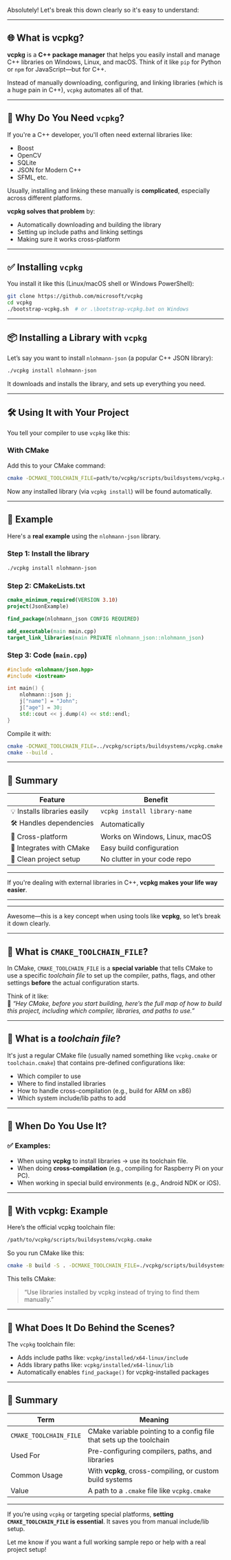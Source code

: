 Absolutely! Let's break this down clearly so it's easy to understand:

---

## 🌐 What is **vcpkg**?

**vcpkg** is a **C++ package manager** that helps you easily install and manage C++ libraries on Windows, Linux, and macOS. Think of it like `pip` for Python or `npm` for JavaScript—but for C++.

Instead of manually downloading, configuring, and linking libraries (which is a huge pain in C++), `vcpkg` automates all of that.

---

## 🤔 Why Do You Need `vcpkg`?

If you're a C++ developer, you'll often need external libraries like:
- Boost
- OpenCV
- SQLite
- JSON for Modern C++
- SFML, etc.

Usually, installing and linking these manually is **complicated**, especially across different platforms.

**vcpkg solves that problem** by:
- Automatically downloading and building the library
- Setting up include paths and linking settings
- Making sure it works cross-platform

---

## ✅ Installing `vcpkg`

You install it like this (Linux/macOS shell or Windows PowerShell):

```bash
git clone https://github.com/microsoft/vcpkg
cd vcpkg
./bootstrap-vcpkg.sh  # or .\bootstrap-vcpkg.bat on Windows
```

---

## 📦 Installing a Library with `vcpkg`

Let’s say you want to install `nlohmann-json` (a popular C++ JSON library):

```bash
./vcpkg install nlohmann-json
```

It downloads and installs the library, and sets up everything you need.

---

## 🛠️ Using It with Your Project

You tell your compiler to use `vcpkg` like this:

### With CMake

Add this to your CMake command:

```bash
cmake -DCMAKE_TOOLCHAIN_FILE=path/to/vcpkg/scripts/buildsystems/vcpkg.cmake ..
```

Now any installed library (via `vcpkg install`) will be found automatically.

---

## 🧪 Example

Here's a **real example** using the `nlohmann-json` library.

### Step 1: Install the library

```bash
./vcpkg install nlohmann-json
```

### Step 2: CMakeLists.txt

```cmake
cmake_minimum_required(VERSION 3.10)
project(JsonExample)

find_package(nlohmann_json CONFIG REQUIRED)

add_executable(main main.cpp)
target_link_libraries(main PRIVATE nlohmann_json::nlohmann_json)
```

### Step 3: Code (`main.cpp`)

```cpp
#include <nlohmann/json.hpp>
#include <iostream>

int main() {
    nlohmann::json j;
    j["name"] = "John";
    j["age"] = 30;
    std::cout << j.dump(4) << std::endl;
}
```

Compile it with:

```bash
cmake -DCMAKE_TOOLCHAIN_FILE=../vcpkg/scripts/buildsystems/vcpkg.cmake ..
cmake --build .
```

---

## 🧩 Summary

| Feature | Benefit |
|--------|---------|
| 💡 Installs libraries easily | `vcpkg install library-name` |
| 🛠️ Handles dependencies | Automatically |
| 🚀 Cross-platform | Works on Windows, Linux, macOS |
| 🤝 Integrates with CMake | Easy build configuration |
| 📂 Clean project setup | No clutter in your code repo |

---

If you're dealing with external libraries in C++, **vcpkg makes your life way easier**.

---



--------------------------------------------

Awesome—this is a key concept when using tools like **vcpkg**, so let’s break it down clearly.

---

## 🔧 What is `CMAKE_TOOLCHAIN_FILE`?

In CMake, `CMAKE_TOOLCHAIN_FILE` is a **special variable** that tells CMake to use a specific *toolchain file* to set up the compiler, paths, flags, and other settings **before** the actual configuration starts.

Think of it like:  
🧭 *“Hey CMake, before you start building, here’s the full map of how to build this project, including which compiler, libraries, and paths to use.”*

---

## 🧱 What is a *toolchain file*?

It's just a regular CMake file (usually named something like `vcpkg.cmake` or `toolchain.cmake`) that contains pre-defined configurations like:

- Which compiler to use
- Where to find installed libraries
- How to handle cross-compilation (e.g., build for ARM on x86)
- Which system include/lib paths to add

---

## 💼 When Do You Use It?

### ✅ Examples:

- When using **vcpkg** to install libraries → use its toolchain file.
- When doing **cross-compilation** (e.g., compiling for Raspberry Pi on your PC).
- When working in special build environments (e.g., Android NDK or iOS).

---

## 🧪 With vcpkg: Example

Here’s the official vcpkg toolchain file:

```bash
/path/to/vcpkg/scripts/buildsystems/vcpkg.cmake
```

So you run CMake like this:

```bash
cmake -B build -S . -DCMAKE_TOOLCHAIN_FILE=./vcpkg/scripts/buildsystems/vcpkg.cmake
```

This tells CMake:
> “Use libraries installed by vcpkg instead of trying to find them manually.”

---

## 🧩 What Does It Do Behind the Scenes?

The `vcpkg` toolchain file:
- Adds include paths like: `vcpkg/installed/x64-linux/include`
- Adds library paths like: `vcpkg/installed/x64-linux/lib`
- Automatically enables `find_package()` for vcpkg-installed packages

---

## 📝 Summary

| Term | Meaning |
|------|---------|
| `CMAKE_TOOLCHAIN_FILE` | CMake variable pointing to a config file that sets up the toolchain |
| Used For | Pre-configuring compilers, paths, and libraries |
| Common Usage | With **vcpkg**, cross-compiling, or custom build systems |
| Value | A path to a `.cmake` file like `vcpkg.cmake` |

---

If you’re using `vcpkg` or targeting special platforms, **setting `CMAKE_TOOLCHAIN_FILE` is essential**. It saves you from manual include/lib setup.

Let me know if you want a full working sample repo or help with a real project setup!